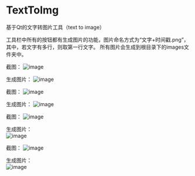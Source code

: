 # TextToImg
基于Qt的文字转图片工具（text to image）

工具栏中所有的按钮都有生成图片的功能，图片命名方式为“文字+时间戳.png”，其中，若文字有多行，则取第一行文字。
所有图片会生成到根目录下的images文件夹中。

截图：
![image](https://github.com/snolkmg/TextToImg/blob/master/screenshot/001.jpg)

生成图片：
![image](https://github.com/snolkmg/TextToImg/blob/master/screenshot/微软雅黑_1519367462.png)

截图：
![image](https://github.com/snolkmg/TextToImg/blob/master/screenshot/002.jpg)
  
生成图片：
![image](https://github.com/snolkmg/TextToImg/blob/master/screenshot/微软雅黑_1519367465.png)

截图：
![image](https://github.com/snolkmg/TextToImg/blob/master/screenshot/003.jpg)

生成图片：  
![image](https://github.com/snolkmg/TextToImg/blob/master/screenshot/Microsoft_1519370786.png)

截图：
![image](https://github.com/snolkmg/TextToImg/blob/master/screenshot/004.jpg)

生成图片：  
![image](https://github.com/snolkmg/TextToImg/blob/master/screenshot/Microsoft_1519370828.png)